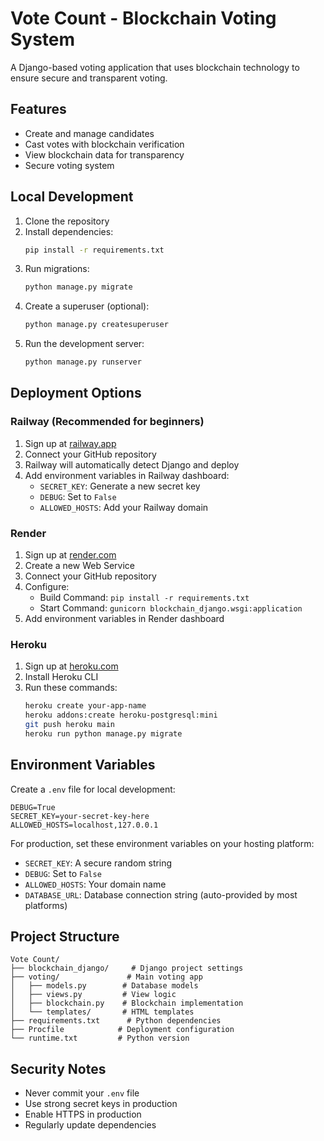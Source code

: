 # Vote Count - Blockchain Voting System

A Django-based voting application that uses blockchain technology to ensure secure and transparent voting.

## Features

- Create and manage candidates
- Cast votes with blockchain verification
- View blockchain data for transparency
- Secure voting system

## Local Development

1. Clone the repository
2. Install dependencies:
   ```bash
   pip install -r requirements.txt
   ```
3. Run migrations:
   ```bash
   python manage.py migrate
   ```
4. Create a superuser (optional):
   ```bash
   python manage.py createsuperuser
   ```
5. Run the development server:
   ```bash
   python manage.py runserver
   ```

## Deployment Options

### Railway (Recommended for beginners)

1. Sign up at [railway.app](https://railway.app)
2. Connect your GitHub repository
3. Railway will automatically detect Django and deploy
4. Add environment variables in Railway dashboard:
   - `SECRET_KEY`: Generate a new secret key
   - `DEBUG`: Set to `False`
   - `ALLOWED_HOSTS`: Add your Railway domain

### Render

1. Sign up at [render.com](https://render.com)
2. Create a new Web Service
3. Connect your GitHub repository
4. Configure:
   - Build Command: `pip install -r requirements.txt`
   - Start Command: `gunicorn blockchain_django.wsgi:application`
5. Add environment variables in Render dashboard

### Heroku

1. Sign up at [heroku.com](https://heroku.com)
2. Install Heroku CLI
3. Run these commands:
   ```bash
   heroku create your-app-name
   heroku addons:create heroku-postgresql:mini
   git push heroku main
   heroku run python manage.py migrate
   ```

## Environment Variables

Create a `.env` file for local development:

```
DEBUG=True
SECRET_KEY=your-secret-key-here
ALLOWED_HOSTS=localhost,127.0.0.1
```

For production, set these environment variables on your hosting platform:
- `SECRET_KEY`: A secure random string
- `DEBUG`: Set to `False`
- `ALLOWED_HOSTS`: Your domain name
- `DATABASE_URL`: Database connection string (auto-provided by most platforms)

## Project Structure

```
Vote Count/
├── blockchain_django/     # Django project settings
├── voting/               # Main voting app
│   ├── models.py        # Database models
│   ├── views.py         # View logic
│   ├── blockchain.py    # Blockchain implementation
│   └── templates/       # HTML templates
├── requirements.txt      # Python dependencies
├── Procfile            # Deployment configuration
└── runtime.txt         # Python version
```

## Security Notes

- Never commit your `.env` file
- Use strong secret keys in production
- Enable HTTPS in production
- Regularly update dependencies 